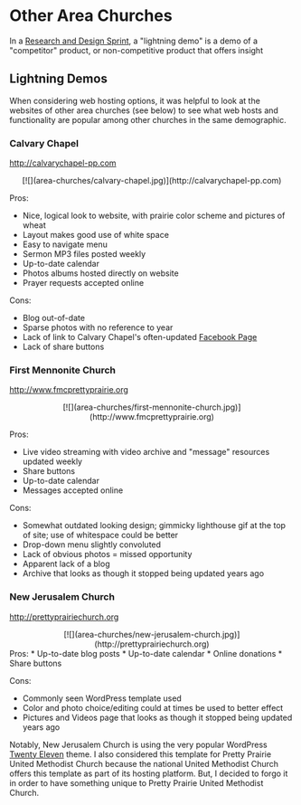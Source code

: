 # Other Area Churches

In a [Research and Design Sprint](research_and_design_sprint.md), a "lightning demo" is a demo of a "competitor" product, or non-competitive product that offers insight

## Lightning Demos

When considering web hosting options, it was helpful to look at the websites of other area churches (see below) to see what web hosts and functionality are popular among other churches in the same demographic. 

### Calvary Chapel

http://calvarychapel-pp.com
<center>
[![](area-churches/calvary-chapel.jpg)](http://calvarychapel-pp.com)
</center>

Pros:
* Nice, logical look to website, with prairie color scheme and pictures of wheat
* Layout makes good use of white space
* Easy to navigate menu
* Sermon MP3 files posted weekly
* Up-to-date calendar
* Photos albums hosted directly on website
* Prayer requests accepted online

Cons: 
* Blog out-of-date
* Sparse photos with no reference to year
* Lack of link to Calvary Chapel's often-updated [Facebook Page](https://www.facebook.com/CalvaryChapelOfPrettyPrairie)
* Lack of share buttons
 
### First Mennonite Church

http://www.fmcprettyprairie.org
<center>
[![](area-churches/first-mennonite-church.jpg)](http://www.fmcprettyprairie.org)
</center>

Pros:
* Live video streaming with video archive and "message" resources updated weekly
* Share buttons
* Up-to-date calendar
* Messages accepted online

Cons: 
* Somewhat outdated looking design; gimmicky lighthouse gif at the top of site; use of whitespace could be better
* Drop-down menu slightly convoluted 
* Lack of obvious photos = missed opportunity 
* Apparent lack of a blog
* Archive that looks as though it stopped being updated years ago

### New Jerusalem Church

http://prettyprairiechurch.org
<center>
[![](area-churches/new-jerusalem-church.jpg)](http://prettyprairiechurch.org)
</center>
Pros:
* Up-to-date blog posts
* Up-to-date calendar
* Online donations
* Share buttons

Cons: 
* Commonly seen WordPress template used
* Color and photo choice/editing could at times be used to better effect
* Pictures and Videos page that looks as though it stopped being updated years ago

Notably, New Jerusalem Church is using the very popular WordPress [Twenty Eleven](https://wordpress.org/themes/twentyeleven) theme. I also considered this template for Pretty Prairie United Methodist Church because the national United Methodist Church offers this template as part of its hosting platform. But, I decided to forgo it in order to have something unique to Pretty Prairie United Methodist Church. 

